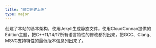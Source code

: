 ```yaml
---
title: "网页创建上传"
type: major
---
```


创建了本站的基本架构，使用Jekyll生成静态文件，使用CloudConnan提供的Edition主题，把C++11/14/17所有语言特性的修改都列出来，把GCC、Clang、MSVC支持特性的最低版本信息列出来了。